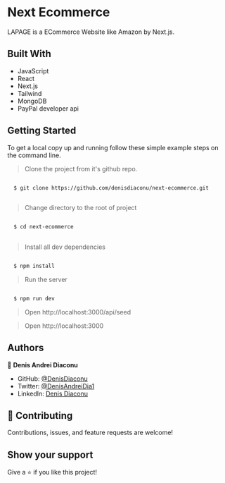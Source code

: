 # Next Ecommerce

LAPAGE is a ECommerce Website like Amazon by Next.js.

## Built With

- JavaScript
- React
- Next.js
- Tailwind
- MongoDB
- PayPal developer api



## Getting Started

To get a local copy up and running follow these simple example steps on the command line.

> Clone the project from it's github repo.
```bash

  $ git clone https://github.com/denisdiaconu/next-ecommerce.git
  
```

> Change directory to the root of project
```bash

  $ cd next-ecommerce
  
```
  
> Install all dev dependencies
```bash

  $ npm install

```

> Run the server
```bash

  $ npm run dev

```

> Open http://localhost:3000/api/seed


> Open http://localhost:3000

## Authors

👤 **Denis Andrei Diaconu**

- GitHub: [@DenisDiaconu](https://github.com/denisdiaconu)
- Twitter: [@DenisAndreiDia1](https://twitter.com/DenisAndreiDia1)
- LinkedIn: [Denis Diaconu](https://www.linkedin.com/in/denis-diaconu-1394091b7/)

## 🤝 Contributing

Contributions, issues, and feature requests are welcome!

## Show your support

Give a ⭐️ if you like this project!
